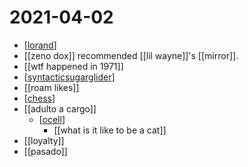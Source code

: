 # 2021-04-02

- [[lorand]]
- [[zeno dox]] recommended [[lil wayne]]'s [[mirror]].
- [[wtf happened in 1971]]
- [[syntacticsugarglider]]
- [[roam likes]]
- [[chess]]
- [[adulto a cargo]]
  - [[ocell]]
    - [[what is it like to be a cat]]
- [[loyalty]]
- [[pasado]]

[//begin]: # "Autogenerated link references for markdown compatibility"
[lorand]: ../lorand "lorand"
[syntacticsugarglider]: ../syntacticsugarglider "Syntacticsugarglider"
[chess]: ../chess "Chess"
[ocell]: ../ocell "Ocell"
[//end]: # "Autogenerated link references"